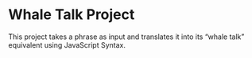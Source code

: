 # Whale Talk Project

This project takes a phrase as input and translates it into its “whale talk” equivalent using JavaScript Syntax.

